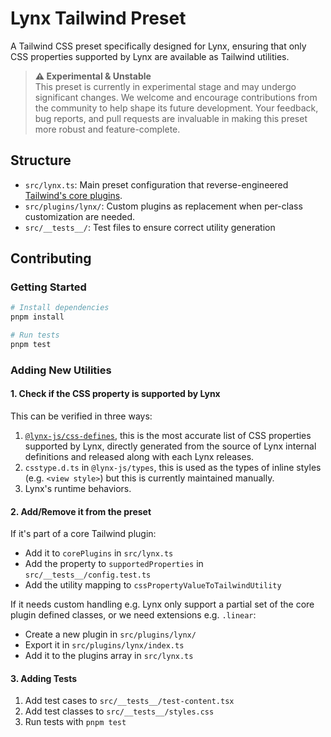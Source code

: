 # Lynx Tailwind Preset

A Tailwind CSS preset specifically designed for Lynx, ensuring that only CSS properties supported by Lynx are available as Tailwind utilities.

> **⚠️ Experimental & Unstable**\
> This preset is currently in experimental stage and may undergo significant changes. We welcome and encourage contributions from the community to help shape its future development. Your feedback, bug reports, and pull requests are invaluable in making this preset more robust and feature-complete.

## Structure

- `src/lynx.ts`: Main preset configuration that reverse-engineered [Tailwind's core plugins](https://github.com/tailwindlabs/tailwindcss/blob/v3/src/corePlugins.js).
- `src/plugins/lynx/`: Custom plugins as replacement when per-class customization are needed.
- `src/__tests__/`: Test files to ensure correct utility generation

## Contributing

### Getting Started

```bash
# Install dependencies
pnpm install

# Run tests
pnpm test
```

### Adding New Utilities

#### 1. Check if the CSS property is supported by Lynx

This can be verified in three ways:

1. [`@lynx-js/css-defines`](https://www.npmjs.com/package/@lynx-js/css-defines), this is the most accurate list of CSS properties supported by Lynx, directly generated from the source of Lynx internal definitions and released along with each Lynx releases.
2. `csstype.d.ts` in `@lynx-js/types`, this is used as the types of inline styles (e.g. `<view style>`) but this is currently maintained manually.
3. Lynx's runtime behaviors.

#### 2. Add/Remove it from the preset

If it's part of a core Tailwind plugin:

- Add it to `corePlugins` in `src/lynx.ts`
- Add the property to `supportedProperties` in `src/__tests__/config.test.ts`
- Add the utility mapping to `cssPropertyValueToTailwindUtility`

If it needs custom handling e.g. Lynx only support a partial set of the core plugin defined classes, or we need extensions e.g. `.linear`:

- Create a new plugin in `src/plugins/lynx/`
- Export it in `src/plugins/lynx/index.ts`
- Add it to the plugins array in `src/lynx.ts`

#### 3. Adding Tests

1. Add test cases to `src/__tests__/test-content.tsx`
2. Add test classes to `src/__tests__/styles.css`
3. Run tests with `pnpm test`
